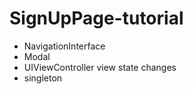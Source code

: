 # SignUpPage-tutorial

- NavigationInterface
- Modal
- UIViewController view state changes
- singleton
